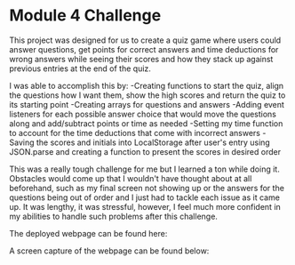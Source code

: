 # Module 4 Challenge

This project was designed for us to create a quiz game where
users could answer questions, get points for correct answers
and time deductions for wrong answers while seeing their scores
and how they stack up against previous entries at the end of the quiz. 

I was able to accomplish this by:
    -Creating functions to start the quiz, align the questions how I want them, 
    show the high scores and return the quiz to its starting point
    -Creating arrays for questions and answers
    -Adding event listeners for each possible answer choice that would
    move the questions along and add/subtract points or time as needed
    -Setting my time function to account for the time deductions that
    come with incorrect answers
    -Saving the scores and initials into LocalStorage after user's entry using
    JSON.parse and creating a function to present the scores in desired order

This was a really tough challenge for me but I learned a ton while doing it.
Obstacles would come up that I wouldn't have thought about at all beforehand, 
such as my final screen not showing up or the answers for the questions being
out of order and I just had to tackle each issue as it came up. It was lengthy,
it was stressful, however, I feel much more confident in my abilities to
handle such problems after this challenge. 

The deployed webpage can be found here:

A screen capture of the webpage can be found below:
